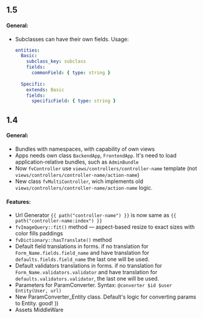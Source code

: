 ## 1.5

#### General:

- Subclasses can have their own fields. Usage:
    
    ```yml
    entities:
      Basic:
        subclass_key: subclass
        fields:
          commonField: { type: string }
            
      Specific:
        extends: Basic
        fields:
          specificField: { type: string }
    ```

## 1.4

#### General:
- Bundles with namespaces, with capability of own views
- Apps needs own class `BackendApp`, `FrontendApp`. It's need to load application-relative bundles, such as `AdminBundle`
- Now `fvController` use `views/controllers/controller-name` template (not `views/controllers/controller-name/action-name`)
- New class `fvMultiController`, wich implements old `views/controllers/controller-name/action-name` logic.

#### Features:
- Url Generator `{{ path("controller-name") }}` is now same as `{{ path("controller-name:index") }}`
- `fvImageQuery::fit()` method — aspect-based resize to exact sizes with color fills paddings
- `fvDictionary::hasTranslate()` method
- Default field translations in forms. if no translation for `Form_Name.fields.field_name` and have translation for `defaults.fields.field_name` the last one will be used.
- Default validators translations in forms. if no translation for `Form_Name.validators.validator` and have translation for `defaults.validators.validator`, the last one will be used.
- Parameters for ParamConverter. Syntax: `@converter $id $user Entity(User, url)`
- New ParamConverter_Entity class. Default's logic for converting params to Entity. good! ))
- Assets MiddleWare

